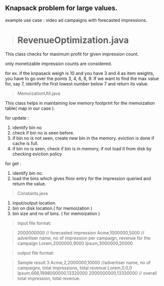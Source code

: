 Knapsack problem for large values.
----------------------------------

example use case : video ad campaigns with forecasted impressions.

> # RevenueOptimization.java

  This class checks for maximum profit for given impression count.

  only monetizable impression counts are considered.

  for ex. if the knpasack weigh is 10 and you have 3 and 4 as item weights, you have to go over the points 3, 4, 6, 8, 9.
  If we want to find the max value for, say 7, identify the first lowest number below 7 and return its value.

> MemoizationUtil.java

  This class helps in maintaining low memory footprint for the memoization table( map in our case ).

  for update :
  1) identify bin no
  2) check if bin no is seen before.
  3) if bin no is not seen, create new bin in the memory. eviction is done if cache is full.
  4) if bin no is seen, check if bin is in memory, if not load it from disk by checking eviction policy

  for get :
  1) identify bin no.
  2) load the bins which gives floor entry for the impression queried and return the value.



> Constants.java

 1) input/output location.
 2) bin on disk location.( for memoization )
 2) bin size and no of bins. ( for memoization )


> Input file format:

> 2000000000 // forecasted impression
> Acme,1000000,5000 // advertiser name, no of impression per campaign, revenue for the campaign
> Lorem,2000000,9000
> Ipsum,3000000,20000


> output file format:

> Sample result 3
> Acme,2,2000000,10000 //advertiser name, no of campaigns, total impressions, total revenue
> Lorem,0,0,0
> Ipsum,666,1998000000,13320000
> 2000000000,13330000 // overall total impression, total revenue.



